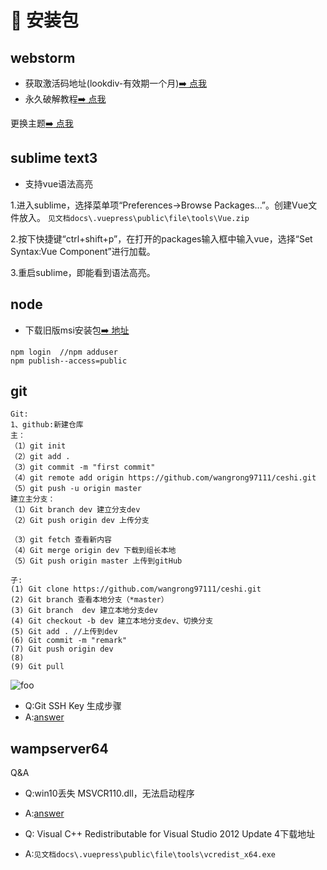 # :green_heart: 安装包

## webstorm

- 获取激活码地址(lookdiv-有效期一个月)[:arrow_right: 点我](http://www.lookdiv.com/)
- 永久破解教程[:arrow_right: 点我](https://shimo.im/docs/kRwwrVQPt9rKXvPg/read)

更换主题[:arrow_right: 点我](http://www.themesmap.com/)

## sublime text3

- 支持vue语法高亮

1.进入sublime，选择菜单项“Preferences->Browse Packages...”。创建Vue文件放入。
`见文档docs\.vuepress\public\file\tools\Vue.zip`

2.按下快捷键“ctrl+shift+p”，在打开的packages输入框中输入vue，选择“Set Syntax:Vue Component”进行加载。

3.重启sublime，即能看到语法高亮。

## node

- 下载旧版msi安装包[:arrow_right: 地址](https://nodejs.org/dist/v12.16.2/node-v12.16.2-x64.msi)

```vue
npm login  //npm adduser
npm publish--access=public
```

## git

```
Git:
1、github:新建仓库  
主：
（1）git init
（2）git add .
（3）git commit -m "first commit"
（4）git remote add origin https://github.com/wangrong97111/ceshi.git
（5）git push -u origin master
建立主分支：
（1）Git branch dev 建立分支dev
（2）Git push origin dev 上传分支

（3）git fetch 查看新内容
（4）Git merge origin dev 下载到组长本地
（5）Git push origin master 上传到gitHub

子:
(1) Git clone https://github.com/wangrong97111/ceshi.git
(2) Git branch 查看本地分支（*master）
(3) Git branch  dev 建立本地分支dev
(4) Git checkout -b dev 建立本地分支dev、切换分支
(5) Git add . //上传到dev
(6) Git commit -m "remark"
(7) Git push origin dev
(8)
(9) Git pull
```

<img :src="$withBase('/file/tools/git.png')" alt="foo">

- Q:Git SSH Key 生成步骤
- A:[answer](https://s3.us-west-2.amazonaws.com/secure.notion-static.com/ef4d794f-38ef-4dfe-b058-6018cbc24d9e/Git_SSH_Key_.html?X-Amz-Algorithm=AWS4-HMAC-SHA256&X-Amz-Credential=AKIAT73L2G45O3KS52Y5%2F20210415%2Fus-west-2%2Fs3%2Faws4_request&X-Amz-Date=20210415T074037Z&X-Amz-Expires=86400&X-Amz-Signature=42b5eca58f01bfc9f98dcf86aca342dc41e33d11a1f5ad4ab53345c3b0ac03c2&X-Amz-SignedHeaders=host&response-content-disposition=filename%20%3D%22Git%2520SSH%2520Key%2520%25E7%2594%259F%25E6%2588%2590%25E6%25AD%25A5%25E9%25AA%25A4.html%22)

## wampserver64

Q&A

- Q:win10丢失 MSVCR110.dll，无法启动程序
- A:[answer](https://answers.microsoft.com/zh-hans/windows/forum/windows_10-files-winpc/win10%E4%B8%A2%E5%A4%B1/0adddcd1-5679-4ceb-accf-4acd42ae3ae6)

- Q: Visual C++ Redistributable for Visual Studio 2012 Update 4下载地址
- A:`见文档docs\.vuepress\public\file\tools\vcredist_x64.exe`